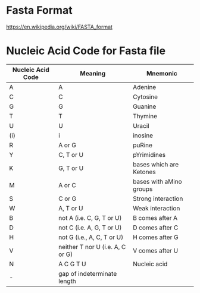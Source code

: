 # Fasta Format

https://en.wikipedia.org/wiki/FASTA_format

# Nucleic Acid Code for Fasta file

| Nucleic Acid Code | Meaning | Mnemonic |
|-------------------|---------|----------|
| A                 | A       | Adenine  |
| C                 | C       | Cytosine |
| G                 | G       | Guanine  |
| T                 | T       | Thymine  |
| U                 | U       | Uracil   |
| (i)               | i       | inosine  |
| R                 | A or G  | puRine   |
| Y                 | C, T or U | pYrimidines |
| K                 | G, T or U | bases which are Ketones |
| M                 | A or C  | bases with aMino groups |
| S                 | C or G  | Strong interaction |
| W                 | A, T or U | Weak interaction |
| B                 | not A (i.e. C, G, T or U) | B comes after A |
| D                 | not C (i.e. A, G, T or U) | D comes after C |
| H                 | not G (i.e., A, C, T or U) | H comes after G |
| V                 | neither T nor U (i.e. A, C or G) | V comes after U |
| N                 | A C G T U | Nucleic acid |
| -                 | gap of indeterminate length |  |
